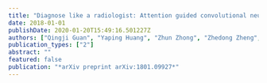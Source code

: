 ```yaml
---
title: "Diagnose like a radiologist: Attention guided convolutional neural network for thorax disease classification"
date: 2018-01-01
publishDate: 2020-01-20T15:49:16.501227Z
authors: ["Qingji Guan", "Yaping Huang", "Zhun Zhong", "Zhedong Zheng", "Liang Zheng", "Yi Yang"]
publication_types: ["2"]
abstract: ""
featured: false
publication: "*arXiv preprint arXiv:1801.09927*"
---
```


